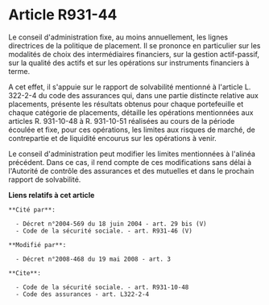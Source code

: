 # Article R931-44

Le conseil d'administration fixe, au moins annuellement, les lignes directrices de la politique de placement. Il se prononce
en particulier sur les modalités de choix des intermédiaires financiers, sur la gestion actif-passif, sur la qualité des
actifs et sur les opérations sur instruments financiers à terme. 

A cet effet, il s'appuie sur le rapport de solvabilité mentionné à l'article L. 322-2-4 du code des assurances qui, dans une
partie distincte relative aux placements, présente les résultats obtenus pour chaque portefeuille et chaque catégorie de
placements, détaille les opérations mentionnées aux articles R. 931-10-48 à R. 931-10-51 réalisées au cours de la période
écoulée et fixe, pour ces opérations, les limites aux risques de marché, de contrepartie et de liquidité encourus sur les
opérations à venir. 

Le conseil d'administration peut modifier les limites mentionnées à l'alinéa précédent. Dans ce cas, il rend compte de ces
modifications sans délai à l'Autorité de contrôle des assurances et des mutuelles et dans le prochain rapport de solvabilité.

**Liens relatifs à cet article**

	**Cité par**:

	  - Décret n°2004-569 du 18 juin 2004 - art. 29 bis (V)
	  - Code de la sécurité sociale. - art. R931-46 (V)

	**Modifié par**:

	  - Décret n°2008-468 du 19 mai 2008 - art. 3

	**Cite**:

	  - Code de la sécurité sociale. - art. R931-10-48
	  - Code des assurances - art. L322-2-4
